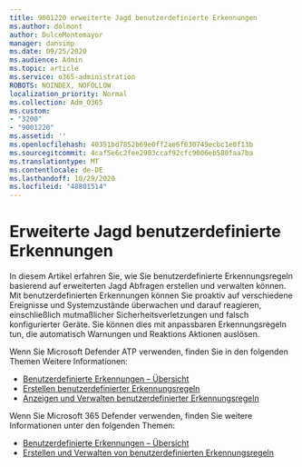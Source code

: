 ```yaml
---
title: 9001220 erweiterte Jagd benutzerdefinierte Erkennungen
ms.author: dolmont
author: DulceMontemayor
manager: dansimp
ms.date: 09/25/2020
ms.audience: Admin
ms.topic: article
ms.service: o365-administration
ROBOTS: NOINDEX, NOFOLLOW
localization_priority: Normal
ms.collection: Adm_O365
ms.custom:
- "3200"
- "9001220"
ms.assetid: ''
ms.openlocfilehash: 40351bd7852b69e0ff2ae6f630749ecbc1e0f13b
ms.sourcegitcommit: 4caf5e6c2fee2903ccaf92cfc9006eb580faa7ba
ms.translationtype: MT
ms.contentlocale: de-DE
ms.lasthandoff: 10/29/2020
ms.locfileid: "48801514"
---
```

# <a name="advanced-hunting-custom-detections"></a>Erweiterte Jagd benutzerdefinierte Erkennungen

In diesem Artikel erfahren Sie, wie Sie benutzerdefinierte Erkennungsregeln basierend auf erweiterten Jagd Abfragen erstellen und verwalten können. Mit benutzerdefinierten Erkennungen können Sie proaktiv auf verschiedene Ereignisse und Systemzustände überwachen und darauf reagieren, einschließlich mutmaßlicher Sicherheitsverletzungen und falsch konfigurierter Geräte. Sie können dies mit anpassbaren Erkennungsregeln tun, die automatisch Warnungen und Reaktions Aktionen auslösen.
  
Wenn Sie Microsoft Defender ATP verwenden, finden Sie in den folgenden Themen Weitere Informationen: 
- [Benutzerdefinierte Erkennungen – Übersicht](https://docs.microsoft.com/windows/security/threat-protection/microsoft-defender-atp/overview-custom-detections)
- [Erstellen benutzerdefinierter Erkennungsregeln](https://docs.microsoft.com/windows/security/threat-protection/microsoft-defender-atp/custom-detection-rules)
- [Anzeigen und Verwalten benutzerdefinierter Erkennungsregeln](https://docs.microsoft.com/windows/security/threat-protection/microsoft-defender-atp/custom-detections-manage)

Wenn Sie Microsoft 365 Defender verwenden, finden Sie weitere Informationen unter den folgenden Themen: 
- [Benutzerdefinierte Erkennungen – Übersicht](https://docs.microsoft.com/microsoft-365/security/mtp/custom-detections-overview)
- [Erstellen und Verwalten von benutzerdefinierten Erkennungsregeln](https://docs.microsoft.com/microsoft-365/security/mtp/custom-detection-rules)
